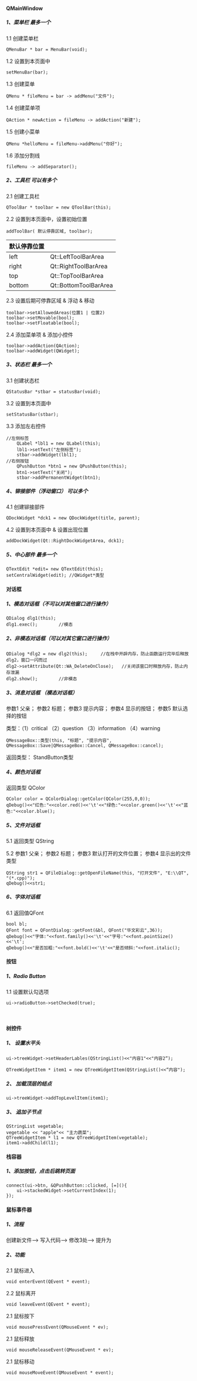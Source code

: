 #### QMainWindow

##### 1、菜单栏    最多一个

1.1 创建菜单栏

```
QMenuBar * bar = MenuBar(void);
```

1.2 设置到本页面中

```
setMenuBar(bar);
```

1.3 创建菜单

```
QMenu * fileMenu = bar -> addMenu("文件");
```

1.4 创建菜单项

```
QAction * newAction = fileMenu -> addAction("新建");
```

1.5 创建小菜单

```
QMenu *helloMenu = fileMenu->addMenu("你好");
```

1.6 添加分割线

```
fileMenu -> addSeparator();
```



##### 2、工具栏	可以有多个

2.1 创建工具栏

```
QToolBar * toolbar = new QToolBar(this);
```

2.2 设置到本页面中，设置初始位置

```
addToolBar( 默认停靠区域, toolbar);
```

| 默认停靠位置 |                       |
| ------------ | --------------------- |
| left         | Qt::LeftToolBarArea   |
| right        | Qt::RightToolBarArea  |
| top          | Qt::TopToolBarArea    |
| bottom       | Qt::BottomToolBarArea |

2.3 设置后期可停靠区域 & 浮动 & 移动

```
toolbar->setAllowedAreas(位置1 | 位置2)
toolbar->setMovable(bool);
toolbar->setFloatable(bool);
```

2.4 添加菜单项 & 添加小控件

```
toolbar->addAction(QAction);
toolbar->addWidget(QWidget);
```



##### 3、状态栏	最多一个

3.1 创建状态栏

```
QStatusBar *stbar = statusBar(void);
```

3.2 设置到本页面中

```
setStatusBar(stbar);
```

3.3 添加左右控件

```
//左侧标签
    QLabel *lbl1 = new QLabel(this);
    lbl1->setText("左侧标签");
    stbar->addWidget(lbl1);
//右侧按钮
    QPushButton *btn1 = new QPushButton(this);
    btn1->setText("关闭");
    stbar->addPermanentWidget(btn1);
```



##### 4、铆接部件（浮动窗口）	可以多个

4.1 创建铆接部件

```
QDockWidget *dck1 = new QDockWidget(title, parent);
```

4.2 设置到本页面中 & 设置出现位置

```
addDockWidget(Qt::RightDockWidgetArea, dck1);
```



##### 5、中心部件	最多一个

```
QTextEdit *edit= new QTextEdit(this);
setCentralWidget(edit);	//QWidget*类型
```



#### 对话框

##### 1、模态对话框（不可以对其他窗口进行操作）

```
QDialog	dlg1(this);
dlg1.exec();		//模态
```



##### 2、非模态对话框（可以对其它窗口进行操作）

```
QDialog *dlg2 = new dlg2(this);		//在栈中开辟内存，防止函数运行完毕后释放dlg2，窗口一闪而过
dlg2->setAttribute(Qt::WA_DeleteOnClose);	//关闭该窗口时释放内存，防止内存泄漏
dlg2.show();		//非模态
```



##### 3、消息对话框 （模态对话框）

参数1  父亲； 参数2  标题； 参数3  提示内容； 参数4  显示的按钮； 参数5  默认选择的按钮

类型：（1）critical  （2）question （3）information （4）warning

```
QMessageBox::类型(this, "标题", "提示内容", QMessageBox::Save|QMessageBox::Cancel, QMessageBox::cancel);
```

返回类型： 	StandButton类型



##### 4、颜色对话框

返回类型 QColor

```
QColor color = QColorDialog::getColor(QColor(255,0,0));
qDebug()<<"红色:"<<color.red()<<'\t'<<"绿色:"<<color.green()<<'\t'<<"蓝色:"<<color.blue();
```



##### 5、文件对话框

5.1 返回类型 QString

5.2  参数1  父亲； 参数2  标题； 参数3  默认打开的文件位置； 参数4  显示出的文件类型

```
QString str1 = QFileDialog::getOpenFileName(this, "打开文件", "E:\\QT", "(*.cpp)");
qDebug()<<str1;
```



##### 6、字体对话框

6.1 返回值QFont

```
bool bl;
QFont font = QFontDialog::getFont(&bl, QFont("华文彩云",36));
qDebug()<<"字体:"<<font.family()<<'\t'<<"字号:"<<font.pointSize()<<'\t';
qDebug()<<"是否加粗:"<<font.bold()<<'\t'<<"是否倾斜:"<<font.italic();
```



#### 按钮

##### 1、Radio Button

1.1 设置默认勾选项

```
ui->radioButton->setChecked(true);
```



​	

#### 树控件

##### 1、 设置水平头

```
ui->treeWidget->setHeaderLables(QStringList()<<"内容1"<<"内容2“);

QTreeWidgetItem * item1 = new QTreeWidgetItem(QStringList()<<“内容");
```

##### 2、 加载顶层的结点

```
ui->treeWidget->addTopLevelItem(item1);
```

##### 3、 追加子节点

```
QStringList vegetable;
vegetable << "apple"<< "主力蔬菜";
QTreeWidgetItem * l1 = new QTreeWidgetItem(vegetable);
item1->addChild(l1);
```



#### 栈容器

##### 1、添加按钮，点击后跳转页面

```
connect(ui->btn, &QPushButton::clicked, [=](){
	ui->stackedWidget->setCurrentIndex(1);
});
```



#### 鼠标事件器

##### 1、流程

创建新文件——> 写入代码——> 修改3处——> 提升为

##### 2、功能

2.1 鼠标进入

```
void enterEvent(QEvent * event);
```

2.2 鼠标离开

```
void leaveEvent(QEvent * event);
```

2.1 鼠标按下

```
void mousePressEvent(QMouseEvent * ev);
```

2.1 鼠标释放

```
void mouseReleaseEvent(QMouseEvent * ev);
```

2.1 鼠标移动

```
void mouseMoveEvent(QMouseEvent * event);
```

